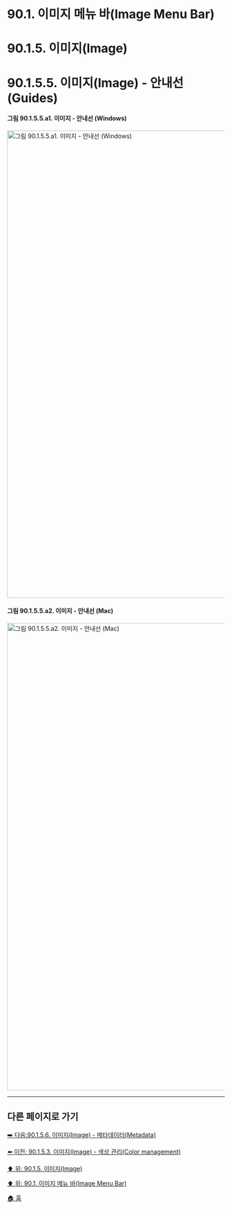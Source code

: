 # 90.1. 이미지 메뉴 바(Image Menu Bar)
# 90.1.5. 이미지(Image)
# 90.1.5.5. 이미지(Image) - 안내선(Guides)

#### 그림 90.1.5.5.a1. 이미지 - 안내선 (Windows)
<img width="1080" alt="그림 90.1.5.5.a1. 이미지 - 안내선 (Windows)" environment="MacOS:Sonoma 14.2.1 GIMP 2.10.36" src="https://github.com/wonder13662/gimp/assets/15767104/aa99210c-fbbf-443e-98d9-ef0a50fbbd2d">

#### 그림 90.1.5.5.a2. 이미지 - 안내선 (Mac)
<img width="1080" alt="그림 90.1.5.5.a2. 이미지 - 안내선 (Mac)" environment="MacOS:Sonoma 14.2.1 GIMP 2.10.36" src="https://github.com/wonder13662/gimp/assets/15767104/5ae887ec-34c8-4dd3-b70e-a6b597bad65e">

***

## 다른 페이지로 가기

[➡️ 다음:90.1.5.6. 이미지(Image) - 메타데이터(Metadata)](./90-01-05-imagex-06-metadata.md)

[⬅️ 이전: 90.1.5.3. 이미지(Image) - 색상 관리(Color management)](./90-01-05-imagex-03-color_management.md)

[⬆️ 위: 90.1.5. 이미지(Image)](./90-01-05-image.md)

[⬆️ 위: 90.1. 이미지 메뉴 바(Image Menu Bar)](./90-01-00-image-menu-bar.md)

[🏠 홈](./00-home.md)
